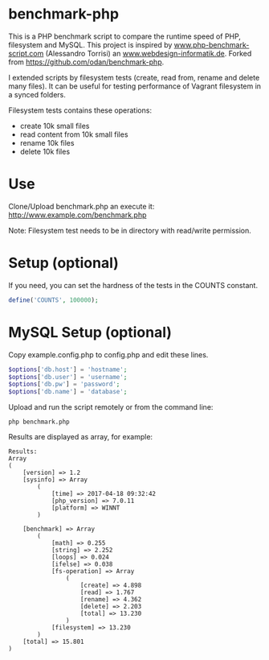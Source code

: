 benchmark-php
=============

This is a PHP benchmark script to compare the runtime speed of PHP, filesystem 
and MySQL. This project is inspired by www.php-benchmark-script.com (Alessandro Torrisi) 
an www.webdesign-informatik.de. Forked from https://github.com/odan/benchmark-php.

I extended scripts by filesystem tests (create, read from, rename and delete many files).
It can be useful for testing performance of Vagrant filesystem in a synced folders.

Filesystem tests contains these operations:
- create 10k small files
- read content from 10k small files
- rename 10k files
- delete 10k files

# Use

Clone/Upload benchmark.php an execute it:
http://www.example.com/benchmark.php

Note: Filesystem test needs to be in directory with read/write permission.

# Setup (optional)

If you need, you can set the hardness of the tests in the COUNTS constant.

```php
define('COUNTS', 100000);
```



# MySQL Setup (optional)

Copy example.config.php to config.php and edit these lines.

```php
$options['db.host'] = 'hostname';
$options['db.user'] = 'username';
$options['db.pw'] = 'password';
$options['db.name'] = 'database';
```

Upload and run the script remotely or from the command line:

    php benchmark.php

Results are displayed as array, for example:

    Results:
    Array
    (
        [version] => 1.2
        [sysinfo] => Array
            (
                [time] => 2017-04-18 09:32:42
                [php_version] => 7.0.11
                [platform] => WINNT
            )
    
        [benchmark] => Array
            (
                [math] => 0.255
                [string] => 2.252
                [loops] => 0.024
                [ifelse] => 0.038
                [fs-operation] => Array
                    (
                        [create] => 4.898
                        [read] => 1.767
                        [rename] => 4.362
                        [delete] => 2.203
                        [total] => 13.230
                    )
                [filesystem] => 13.230
            )
        [total] => 15.801
    )